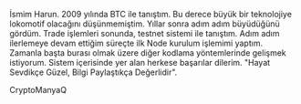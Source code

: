İsmim Harun.
2009 yılında BTC ile tanıştım.
Bu derece büyük bir teknolojiye lokomotif olacağını düşünmemiştim.
Yıllar sonra adım adım büyüdüğünü gördüm.
Trade işlemleri sonunda, testnet sistemi ile tanıştım. 
Adım adım ilerlemeye devam ettiğim süreçte ilk Node kurulum işlemimi yaptım.
Zamanla başta burası olmak üzere diğer kodlama yöntemlerinde gelişmek istiyorum.
Sistem içerisinde yer alan herkese başarılar dilerim.
"Hayat Sevdikçe Güzel, Bilgi Paylaştıkça Değerlidir".


CryptoManyaQ
